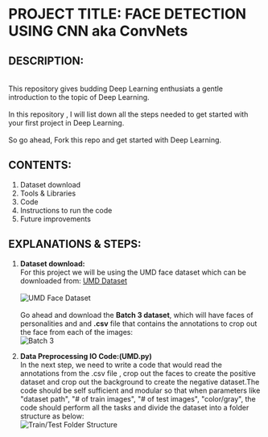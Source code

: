 

# PROJECT TITLE: FACE DETECTION USING CNN aka ConvNets

## DESCRIPTION:
<br>This repository gives budding Deep Learning enthusiats a gentle introduction to the topic of Deep Learning.</br>
<br>In this repository , I will list down all the steps needed to get started with your first project in Deep Learning.</br>
<br>So go ahead, Fork this repo and get started with Deep Learning.</br>

## CONTENTS:
1. Dataset download
2. Tools & Libraries
3. Code
4. Instructions to run the code
5. Future improvements

## EXPLANATIONS & STEPS:
1. <b>Dataset download:</b>
<br>For this project we will be using the UMD face dataset which can be downloaded from: [UMD Dataset](http://www.umdfaces.io/) </br>
<br>![UMD Face Dataset](https://github.com/kalyanghosh/Face-Detection-using-CNN/blob/master/umd1.jpg)</br>
<br>Go ahead and download the <b>Batch 3 dataset</b>, which will have faces of personalities and and <b>.csv</b> file that contains the annotations
to crop out the face from each of the images:</br>
![Batch 3](https://github.com/kalyanghosh/Face-Detection-using-CNN/blob/master/umd2.jpg)</br>

2. <b>Data Preprocessing IO Code:(UMD.py)</b>
<br>In the next step, we need to write a code that would read the annotations from the .csv file , crop out the faces to create the 
positive dataset and crop out the background to create the negative dataset.The code should be self sufficient and modular so that when parameters like "dataset path", "# of train images", "# of test images", "color/gray", the code should perform all the tasks and divide the dataset into a folder structure as below:</br>
![Train/Test Folder Structure](https://github.com/kalyanghosh/Face-Detection-using-CNN/blob/master/folder.jpg)



